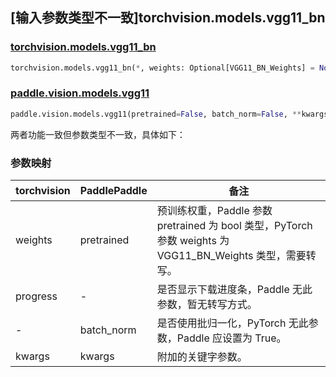 ## [输入参数类型不一致]torchvision.models.vgg11_bn

### [torchvision.models.vgg11_bn](https://pytorch.org/vision/main/models/generated/torchvision.models.vgg11_bn.html)

```python
torchvision.models.vgg11_bn(*, weights: Optional[VGG11_BN_Weights] = None, progress: bool = True, **kwargs: Any)
```

### [paddle.vision.models.vgg11](https://www.paddlepaddle.org.cn/documentation/docs/zh/api/paddle/vision/models/vgg11_cn.html)

```python
paddle.vision.models.vgg11(pretrained=False, batch_norm=False, **kwargs)
```

两者功能一致但参数类型不一致，具体如下：

### 参数映射

| torchvision | PaddlePaddle | 备注 |
| ----------- | ------------ | ---- |
| weights     | pretrained   | 预训练权重，Paddle 参数 pretrained 为 bool 类型，PyTorch 参数 weights 为 VGG11_BN_Weights 类型，需要转写。|
| progress    | -            | 是否显示下载进度条，Paddle 无此参数，暂无转写方式。|
| -           | batch_norm   | 是否使用批归一化，PyTorch 无此参数，Paddle 应设置为 True。 |
| kwargs      | kwargs       | 附加的关键字参数。|
